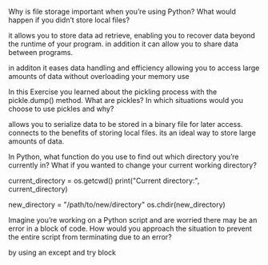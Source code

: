 Why is file storage important when you’re using Python? What would happen if you didn’t store local files?

  it allows you to store data ad retrieve, enabling you to recover data beyond the runtime of your program. in addition it can allow you to share data between programs.

  in additon it eases data handling and efficiency allowing you to access large amounts of data without overloading your memory use


In this Exercise you learned about the pickling process with the pickle.dump() method. What are pickles? In which situations would you choose to use pickles and why? 

  allows you to serialize data to be stored in a binary file for later access. connects to the benefits of storing local files. its an ideal way to store large amounts of data.
  

In Python, what function do you use to find out which directory you’re currently in? What if you wanted to change your current working directory?

  current_directory = os.getcwd()
  print("Current directory:", current_directory)

  new_directory = "/path/to/new/directory"
  os.chdir(new_directory)

Imagine you’re working on a Python script and are worried there may be an error in a block of code. How would you approach the situation to prevent the entire script from terminating due to an error?

  by using an except and try block
